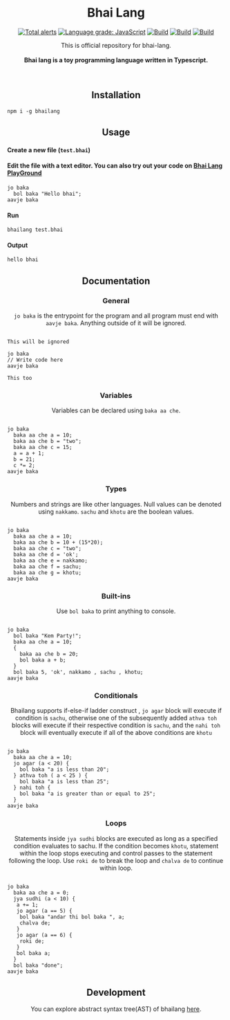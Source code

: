 <h1 align="center">Bhai Lang</h1>
<p align="center">
<a href="https://lgtm.com/projects/g/DulLabs/bhai-lang/alerts/"><img alt="Total alerts" src="https://img.shields.io/lgtm/alerts/g/DulLabs/bhai-lang.svg?logo=lgtm&logoWidth=18"/></a>
<a href="https://lgtm.com/projects/g/DulLabs/bhai-lang/context:javascript"><img alt="Language grade: JavaScript" src="https://img.shields.io/lgtm/grade/javascript/g/DulLabs/bhai-lang.svg?logo=lgtm&logoWidth=18"/></a>
<a href="https://github.com/DulLabs/bhai-lang/actions/workflows/node.js.yml/badge.svg"><img alt="Build" src="https://github.com/DulLabs/bhai-lang/actions/workflows/node.js.yml/badge.svg"/></a>
<a href="https://bhailang.js.org/"><img alt="Build" src="https://img.shields.io/badge/website-bhailang.js.org-orange"/></a>
<a href="https://www.npmjs.com/package/bhailang"><img alt="Build" src="https://img.shields.io/badge/npm-bhailang-orange"/></a>
  
</p>
<p align="center">
  This is official repository for bhai-lang.<br><br>
  <b>Bhai lang is a toy programming language written in Typescript.</b>
</p>
<br>

<h2 align="center">Installation</h2>

```
npm i -g bhailang
```

<h2 align="center">Usage</h2>

<h4 align="left">Create a new file (<code>test.bhai</code>)</h4>


<h4 align="left">Edit the file with a text editor.
You can also try out your code on <a href="https://bhailang.js.org/#playground">Bhai Lang PlayGround</a></h4>

```
jo baka
  bol baka "Hello bhai";
aavje baka

```

<h4 align="left">Run</h4>

```
bhailang test.bhai
```

<h4 align="left">Output</h4>

```
hello bhai
```

<h2 align="center">Documentation</h2>

<h3 align="center">General</h3>
<p align="center"><code>jo baka</code> is the entrypoint for the program and all program must end with <code>aavje baka</code>. Anything outside of it will be ignored.</p>

```

This will be ignored

jo baka
// Write code here
aavje baka

This too
```

<h3 align="center">Variables</h3>
<p align="center">Variables can be declared using <code>baka aa che</code>.</p>

```

jo baka
  baka aa che a = 10;
  baka aa che b = "two";
  baka aa che c = 15;
  a = a + 1;
  b = 21;
  c *= 2;
aavje baka
```

<h3 align="center">Types</h3>
<p align="center">Numbers and strings are like other languages. Null values can be denoted using <code>nakkamo</code>. <code>sachu</code> and <code>khotu</code> are the boolean values.</p>

```

jo baka
  baka aa che a = 10;
  baka aa che b = 10 + (15*20);
  baka aa che c = "two";
  baka aa che d = 'ok';
  baka aa che e = nakkamo;
  baka aa che f = sachu;
  baka aa che g = khotu;
aavje baka
```

<h3 align="center">Built-ins</h3>
<p align="center">Use <code>bol baka</code> to print anything to console.</p>

```

jo baka
  bol baka "Kem Party!";
  baka aa che a = 10;
  {
    baka aa che b = 20;
    bol baka a + b;
  }
  bol baka 5, 'ok', nakkamo , sachu , khotu;
aavje baka
```

<h3 align="center">Conditionals</h3>
<p align="center">Bhailang supports if-else-if ladder construct , <code>jo agar</code> block will execute if condition is <code>sachu</code>, otherwise one of the subsequently added <code>athva toh</code> blocks will execute if their respective condition is <code>sachu</code>, and the <code>nahi toh</code> block will eventually execute if all of the above conditions are <code>khotu</code>

```

jo baka
  baka aa che a = 10;
  jo agar (a < 20) {
    bol baka "a is less than 20";
  } athva toh ( a < 25 ) {
    bol baka "a is less than 25";
  } nahi toh {
    bol baka "a is greater than or equal to 25";
  }
aavje baka
```

<h3 align="center">Loops</h3>
<p align="center">Statements inside <code>jya sudhi</code> blocks are executed as long as a specified condition evaluates to sachu. If the condition becomes <code>khotu</code>, statement within the loop stops executing and control passes to the statement following the loop. Use <code>roki de</code> to break the loop and <code className="language-cpp">chalva de</code> to continue within loop.</p>


```

jo baka
  baka aa che a = 0;
  jya sudhi (a < 10) {
   a += 1;
   jo agar (a == 5) {
    bol baka "andar thi bol baka ", a;
    chalva de;
   }
   jo agar (a == 6) {
    roki de;
   }
   bol baka a;
  }
  bol baka "done";
aavje baka
```

<h2 align="center">Development</h2>
<p align="center">You can explore abstract syntax tree(AST) of bhailang <a href="https://bhailang-ast.netlify.app/" target="_blank">here</a>.</p>








